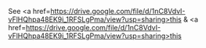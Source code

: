 See <a href=https://drive.google.com/file/d/1nC8VdvI-vFlHQhpa48EK9i_1RFSLgPma/view?usp=sharing>this</a>
& <a href=https://drive.google.com/file/d/1nC8VdvI-vFlHQhpa48EK9i_1RFSLgPma/view?usp=sharing>this</a>
